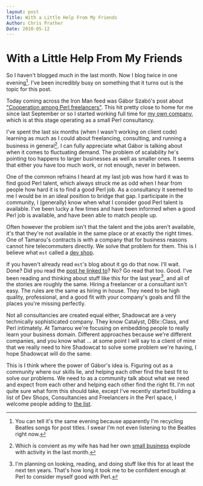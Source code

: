 ```yaml
---
layout: post
Title: With a Little Help From My Friends
Author: Chris Prather
Date: 2010-05-12
---
```


# With a Little Help From My Friends

So I haven't blogged much in the last month. Now I blog twice in one
evening[^1]. I've been incredibly busy on something that it turns out is
the topic for this post.

Today coming across the Iron Man feed was Gábor Szabó's post about
["Cooperation among Perl freelancers"][2]. This hit pretty close to home for
me since last September or so I started working full time for 
[my own company][1], which is at this stage operating as a small Perl consultancy.

I've spent the last six months (when I wasn't working on client code)
learning as much as I could about freelancing, consulting, and running a
business in general[^2]. I can fully appreciate what Gábor is talking
about when it comes to fluctuating demand. The problem of scalability
he's pointing too happens to larger businesses as well as smaller ones.
It seems that either you have too much work, or not enough, never
in between.

One of the common refrains I heard at my last job was how hard it was to
find good Perl talent, which always struck me as odd when I hear from
people how hard it is to find a good Perl job. As a consultancy it
seemed to me I would be in an ideal position to bridge that gap. I
participate in the community, I (generally) know when what I consider
good Perl talent is available. I've been lucky a few times and have been
informed when a good Perl job is available, and have been able to match
people up. 

Often however the problem isn't that the talent and the jobs aren't
available, it's that they're not available in the same place or at
exactly the right times. One of Tamarou's contracts is with a company
that for business reasons cannot hire telecommuters directly. We solve
that problem for them. This is I believe what `mst` called a [dev shop][3].

If you haven't already read `mst`'s blog about it go do that now. I'll
wait. Done? Did you read the [post he linked to][4]? No? Go read that
too. Good. I've been reading and thinking about stuff like this for the
last year[^3], and all of the stories are roughly the same. Hiring a
freelancer or a consultant isn't easy. The rules are the same as hiring
in house. They need to be high quality, professional, and a good fit
with your company's goals and fill the places you're missing perfectly.

Not all consultancies are created equal either, Shadowcat are a very
technically sophisticated company. They know Catalyst, DBIx::Class, and
Perl intimately. At Tamarou we're focusing on embedding people to really
learn your business domain. Different approaches because we're different
companies, and you know what ... at some point I will say to a client of
mine that we really need to hire Shadowcat to solve some problem we're
having, I hope Shadowcat will do the same.

This is I think where the power of Gábor's idea is. Figuring out as a
community where our skills lie, and helping each other find the best fit
to solve our problems. We need to as a community talk about what we need
and expect from each other and helping each other find the right fit.
I'm not quite sure what form this should take, except I've recently
started building a list of Dev Shops, Consultancies and Freelancers in
the Perl space, I welcome people adding to [the list][5].

[^1]: You can tell it's the same evening because apparently I'm
recycling Beatles songs for post titles. I swear I'm not even listening
to the Beatles right now.

[^2]: Which is convient as my wife has had her own 
[small business](http://superawesomecool.org) explode with activity in the last month.

[^3]: I'm planning on looking, reading, and doing stuff like this for at
least the next ten years. That's how long it took me to be confident
enough at Perl to consider myself good with Perl.

[1]: http://tamarou.com
[2]: http://szabgab.com/blog/2010/05/1273732754.html
[3]: http://www.shadowcat.co.uk/blog/matt-s-trout/hire-a-dev-shop-too/
[4]: http://bhargreaves.com/2010/03/hire-dev-shop-other-never/
[5]: http://github.com/perigrin/perl-consultants